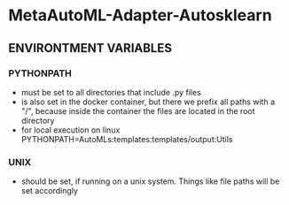 # MetaAutoML-Adapter-Autosklearn

## ENVIRONTMENT VARIABLES
### PYTHONPATH
- must be set to all directories that include .py files
- is also set in the docker container, but there we prefix all paths with a "/", because inside the container the files are located in the root directory
- for local execution on linux PYTHONPATH=AutoMLs:templates:templates/output:Utils

### UNIX
- should be set, if running on a unix system. Things like file paths will be set accordingly